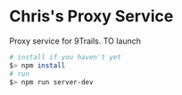# Chris's Proxy Service

Proxy service for 9Trails. TO launch

``` sh
# install if you haven't yet 
$> npm install
# run 
$> npm run server-dev
```
